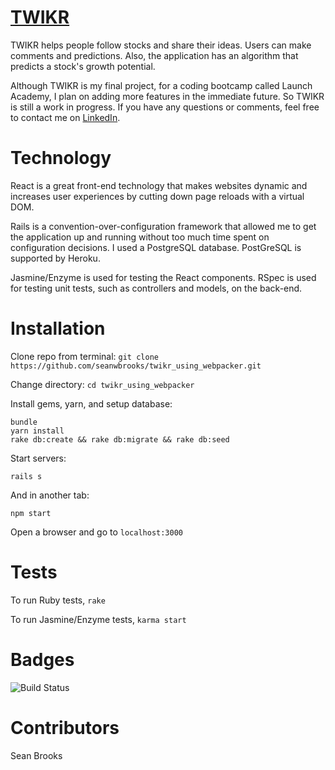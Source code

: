 # [TWIKR](https://twikr.herokuapp.com)

TWIKR helps people follow stocks and share their ideas.  Users can make comments and predictions. Also, the application has an algorithm that predicts a stock's growth potential.

Although TWIKR is my final project, for a coding bootcamp called Launch Academy, I plan on adding more features in the immediate future.  So TWIKR is still a work in progress. If you have any questions or comments, feel free to contact me on [LinkedIn](https://www.linkedin.com/in/seanwbrooks/).

# Technology
React is a great front-end technology that makes websites dynamic and increases user experiences by cutting down page reloads with a virtual DOM.

Rails is a convention-over-configuration framework that allowed me to get the application up and running without too much time spent on configuration decisions. I used a PostgreSQL database. PostGreSQL is supported by Heroku.

Jasmine/Enzyme is used for testing the React components.
RSpec is used for testing unit tests, such as controllers and models, on the back-end.

# Installation
Clone repo from terminal:
`git clone https://github.com/seanwbrooks/twikr_using_webpacker.git`

Change directory:
`cd twikr_using_webpacker`

Install gems, yarn, and setup database:
```
bundle
yarn install
rake db:create && rake db:migrate && rake db:seed
```

Start servers:
```
rails s
```
And in another tab:
```
npm start
```

Open a browser and go to `localhost:3000`

# Tests
To run Ruby tests,
```rake```

To run Jasmine/Enzyme tests,
```karma start```

# Badges
![Build Status](https://codeship.com/projects/ec276130-4de1-0135-1fe3-72fd8360efb5/status?branch=master)

# Contributors
Sean Brooks
